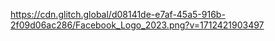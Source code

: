 https://cdn.glitch.global/d08141de-e7af-45a5-916b-2f09d06ac286/Facebook_Logo_2023.png?v=1712421903497
